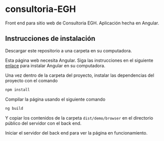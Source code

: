 # consultoria-EGH

Front end para sitio web de Consultoria EGH.
Aplicación hecha en Angular.

## Instrucciones de instalación

Descargar este repositorio a una carpeta en su computadora.

Esta página web necesita Angular. Siga las instrucciones en el siguiente [enlace](https://angular.io/guide/setup-local) para instalar Angular en su computadora.

Una vez dentro de la carpeta del proyecto, instalar las dependencias del proyecto con el comando
```bash
npm install
```
Compilar la página usando el siguiente comando
```bash
ng build
```
Y copiar los contenidos de la carpeta `dist/demo/browser` en el directorio público del servidor con el back end.

Iniciar el servidor del back end para ver la página en funcionamiento.
